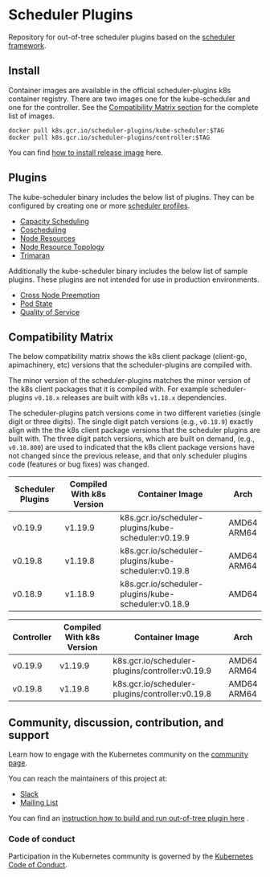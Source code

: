 # Scheduler Plugins

Repository for out-of-tree scheduler plugins based on the [scheduler framework](https://kubernetes.io/docs/concepts/scheduling-eviction/scheduling-framework/).

## Install

Container images are available in the official scheduler-plugins k8s container registry. There are two images one
for the kube-scheduler and one for the controller. See the [Compatibility Matrix section](#compatibility-matrix)
for the complete list of images.

```shell
docker pull k8s.gcr.io/scheduler-plugins/kube-scheduler:$TAG
docker pull k8s.gcr.io/scheduler-plugins/controller:$TAG
```

You can find [how to install release image](doc/install.md) here.

## Plugins

The kube-scheduler binary includes the below list of plugins. They can be configured by creating one or more
[scheduler profiles](https://kubernetes.io/docs/reference/scheduling/config/#multiple-profiles).

* [Capacity Scheduling](pkg/capacityscheduling/README.md)
* [Coscheduling](pkg/coscheduling/README.md)
* [Node Resources](pkg/noderesources/README.md)
* [Node Resource Topology](pkg/noderesourcetopology/README.md)
* [Trimaran](pkg/trimaran/README.md)

Additionally the kube-scheduler binary includes the below list of sample plugins. These plugins are not intended for use in production
environments.

* [Cross Node Preemption](pkg/crossnodepreemption/README.md)
* [Pod State](pkg/podstate/README.md)
* [Quality of Service](pkg/qos/README.md)

## Compatibility Matrix

The below compatibility matrix shows the k8s client package (client-go, apimachinery, etc) versions
that the scheduler-plugins are compiled with.

The minor version of the scheduler-plugins matches the minor version of the k8s client packages that
it is compiled with. For example scheduler-plugins `v0.18.x` releases are built with k8s `v1.18.x`
dependencies.

The scheduler-plugins patch versions come in two different varieties (single digit or three digits).
The single digit patch versions (e.g., `v0.18.9`) exactly align with the the k8s client package
versions that the scheduler plugins are built with. The three digit patch versions, which are built
on demand, (e.g., `v0.18.800`) are used to indicated that the k8s client package versions have not
changed since the previous release, and that only scheduler plugins code (features or bug fixes) was
changed.

Scheduler Plugins  | Compiled With k8s Version | Container Image                                     | Arch           |
-------------------|---------------------------|-----------------------------------------------------|----------------|
v0.19.9            | v1.19.9                   | k8s.gcr.io/scheduler-plugins/kube-scheduler:v0.19.9 | AMD64<br>ARM64 |
v0.19.8            | v1.19.8                   | k8s.gcr.io/scheduler-plugins/kube-scheduler:v0.19.8 | AMD64<br>ARM64 |
v0.18.9            | v1.18.9                   | k8s.gcr.io/scheduler-plugins/kube-scheduler:v0.18.9 | AMD64          |

Controller | Compiled With k8s Version | Container Image                                 | Arch           |
-----------|---------------------------|-------------------------------------------------|----------------|
v0.19.9    | v1.19.9                   | k8s.gcr.io/scheduler-plugins/controller:v0.19.9 | AMD64<br>ARM64 |
v0.19.8    | v1.19.8                   | k8s.gcr.io/scheduler-plugins/controller:v0.19.8 | AMD64<br>ARM64 |

## Community, discussion, contribution, and support

Learn how to engage with the Kubernetes community on the [community page](http://kubernetes.io/community/).

You can reach the maintainers of this project at:

- [Slack](https://kubernetes.slack.com/messages/sig-scheduling)
- [Mailing List](https://groups.google.com/forum/#!forum/kubernetes-sig-scheduling)

You can find an [instruction how to build and run out-of-tree plugin here](doc/develop.md) .

### Code of conduct

Participation in the Kubernetes community is governed by the [Kubernetes Code of Conduct](code-of-conduct.md).
